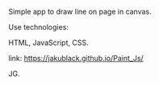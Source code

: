 Simple app to draw line on page in canvas.

Use technologies:

HTML, JavaScript, CSS.

link: https://jakublack.github.io/Paint_Js/

JG.